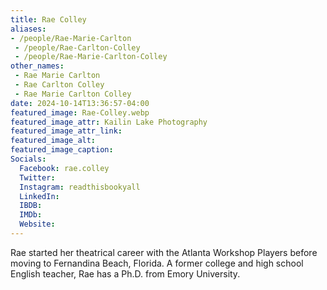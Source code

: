 ```yaml
---
title: Rae Colley
aliases: 
- /people/Rae-Marie-Carlton
 - /people/Rae-Carlton-Colley
 - /people/Rae-Marie-Carlton-Colley
other_names: 
 - Rae Marie Carlton
 - Rae Carlton Colley
 - Rae Marie Carlton Colley
date: 2024-10-14T13:36:57-04:00
featured_image: Rae-Colley.webp
featured_image_attr: Kailin Lake Photography
featured_image_attr_link: 
featured_image_alt: 
featured_image_caption: 
Socials:
  Facebook: rae.colley
  Twitter: 
  Instagram: readthisbookyall
  LinkedIn: 
  IBDB: 
  IMDb:
  Website: 
---
```

Rae started her theatrical career with the Atlanta Workshop Players before moving to Fernandina Beach, Florida. A former college and high school English teacher, Rae has a Ph.D. from Emory University.